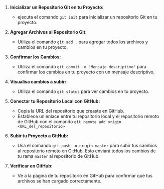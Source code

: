 1. **Inicializar un Repositorio Git en tu Proyecto:**

   - ejecuta el comando `git init` para inicializar un repositorio Git en tu proyecto.

2. **Agregar Archivos al Repositorio Git:**

   - Utiliza el comando `git add .` para agregar todos los archivos y cambios en tu proyecto.

3. **Confirmar los Cambios:**

   - Utiliza el comando `git commit -m "Mensaje descriptivo"` para confirmar los cambios en tu proyecto con un mensaje descriptivo.

4. **Visualisa cambios a subir:**

   - Utiliza el comando `git status` para ver cambios en tu proyecto.

5. **Conectar tu Repositorio Local con GitHub:**

   - Copia la URL del repositorio que creaste en GitHub.
   - Establece un enlace entre tu repositorio local y el repositorio remoto de GitHub con el comando `git remote add origin <URL_del_repositorio>`

6. **Subir tu Proyecto a GitHub:**

   - Usa el comando `git push -u origin master` para subir tus cambios al repositorio remoto en GitHub. Esto enviará todos los cambios de tu rama `master` al repositorio de GitHub.

7. **Verificar en GitHub:**
   - Ve a la página de tu repositorio en GitHub para confirmar que tus archivos se han cargado correctamente.

